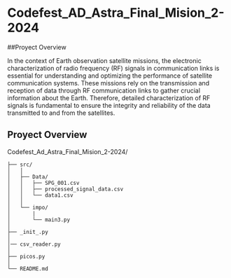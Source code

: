 # Codefest_AD_Astra_Final_Mision_2-2024

##Proyect Overview

In the context of Earth observation satellite missions, the electronic characterization of radio frequency (RF) signals in communication links is essential for understanding and optimizing the performance of satellite communication systems. These missions rely on the transmission and reception of data through RF communication links to gather crucial information about the Earth. Therefore, detailed characterization of RF signals is fundamental to ensure the integrity and reliability of the data transmitted to and from the satellites.

## Proyect Overview
Codefest_Ad_Astra_Final_Mision_2-2024/

```
├── src/
│   │
│   ├── Data/
│   │   ├── SPG_001.csv
│   │   ├── processed_signal_data.csv
│   │   └── data1.csv
│   │
│   └── impo/
│       |
│       └── main3.py
│
├── _init_.py
│
│── csv_reader.py
│
├── picos.py
│
└── README.md
```
